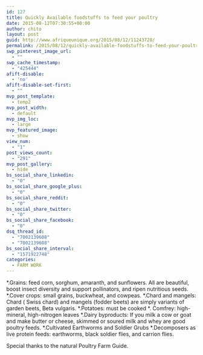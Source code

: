 ```yaml
---
id: 127
title: Quickly Available foodstuffs to feed your poultry
date: 2015-08-12T07:30:55+00:00
author: chito
layout: post
guid: http://www.afriqueunique.org/2015/08/12/11243728/
permalink: /2015/08/12/quickly-available-foodstuffs-to-feed-your-poultry/
swp_pinterest_image_url:
  - ""
swp_cache_timestamp:
  - "425444"
afift-disable:
  - 'no'
afift-disable-set-first:
  - ""
mvp_post_template:
  - temp2
mvp_post_width:
  - default
mvp_img_loc:
  - large
mvp_featured_image:
  - show
view_num:
  - "1"
post_views_count:
  - "291"
mvp_post_gallery:
  - hide
bs_social_share_linkedin:
  - "0"
bs_social_share_google_plus:
  - "0"
bs_social_share_reddit:
  - "0"
bs_social_share_twitter:
  - "0"
bs_social_share_facebook:
  - "0"
dsq_thread_id:
  - "7002139608"
  - "7002139608"
bs_social_share_interval:
  - "1571922748"
categories:
  - FARM WORK
---
```

\*.Grains: feed corn, sorghum, amaranth, and sunflowers. All are beautiful, boost insect diversity and support pollinators, and ripen nutritious seeds. \*.Cover crops: small grains, buckwheat, and cowpeas. \*.Chard and mangels: Chard ( Swiss chard) and mangels (fodder beets) are simply variants of garden beets, Beta vulgaris. \*.Potatoes: must be cooked \*. Comfrey: high-mineral, high-nitrogen leaves \*.Dairy byproducts: If you milk a cow or goat and make butter or cheese, skimmed or soured milk and whey are good poultry feeds. \*.Cultivated Earthworms and Soldier Grubs \*.Decomposers as live protein feeds: earthworms, black soldier flies, and carrion flies.

Special thanks to the natural Poultry Farm Guide.